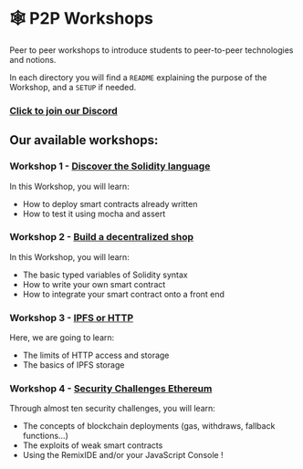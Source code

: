 # :spider_web: P2P Workshops

Peer to peer workshops to introduce students to peer-to-peer technologies and notions.

In each directory you will find a `README` explaining the purpose of the Workshop, and a `SETUP` if needed.

### [Click to join our Discord](http://bit.ly/DiscordPoCEvents)

## Our available workshops:

### Workshop 1 - [Discover the Solidity language](./1.Solidity)
In this Workshop, you will learn:

* How to deploy smart contracts already written
* How to test it using mocha and assert


### Workshop 2 - [Build a decentralized shop](./2.SmartShop)
In this Workshop, you will learn:

* The basic typed variables of Solidity syntax
* How to write your own smart contract
* How to integrate your smart contract onto a front end

### Workshop 3 - [IPFS or HTTP](./3.IPFS_or_HTTP)
Here, we are going to learn:

* The limits of HTTP access and storage
* The basics of IPFS storage

### Workshop 4 - [Security Challenges Ethereum](./4.SecuChallengesEth)
Through almost ten security challenges, you will learn:

* The concepts of blockchain deployments (gas, withdraws, fallback functions...)
* The exploits of weak smart contracts
* Using the RemixIDE and/or your JavaScript Console !

